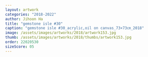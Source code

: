 ```yaml
---
layout: artwork
categories: "2018-2022"
author: Jihoon Ha
title: "gemstone isle #30"
caption: "gemstone isle #30_acrylic,oil on canvas_73×73㎝_2018"
image: /assets/images/artworks/2018/artwork153.jpg
thumb: /assets/images/artworks/2018/thumbs/artwork153.jpg
order: 22020530
sizeScore: 05
---
```

